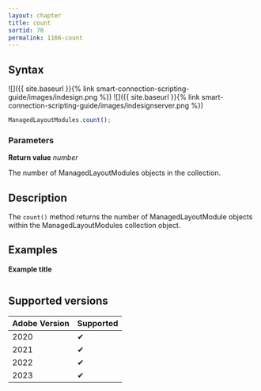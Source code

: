 ```yaml
---
layout: chapter
title: count
sortid: 70
permalink: 1166-count
---
```


## Syntax

![]({{ site.baseurl }}{% link smart-connection-scripting-guide/images/indesign.png %}) ![]({{ site.baseurl }}{% link smart-connection-scripting-guide/images/indesignserver.png %})

```javascript
ManagedLayoutModules.count();
```

### Parameters

**Return value** _number_

The number of ManagedLayoutModules objects in the collection.

## Description

The `count()` method returns the number of ManagedLayoutModule objects within the ManagedLayoutModules collection object.

## Examples

**Example title**

```javascript

```

## Supported versions

| Adobe Version | Supported |
| ------------- | --------- |
| 2020          | ✔         |
| 2021          | ✔         |
| 2022          | ✔         |
| 2023          | ✔         |

